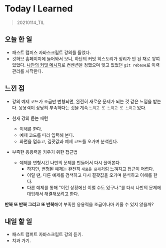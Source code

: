 # Today I Learned

> 20210114_TIL <br>

## 오늘 한 일

- 패스트 캠퍼스 자바스크립트 강의를 들었다.
- 깃허브 홈페이지에 들어와서 보니, 하단의 커밋 히스토리가 정리가 안 된 채로 쌓여 있었다. [나만의 커밋 메시지](https://github.com/sunghyunjeonme/TIL/blob/master/Git/001-%EB%82%98%EB%A7%8C%EC%9D%98%20%EC%BB%A4%EB%B0%8B%20%EB%A9%94%EC%84%B8%EC%A7%80%20%EA%B0%80%EC%9D%B4%EB%93%9C.md)로 컨벤션을 정했으며 잊고 있었던 `git rebase`로 이력 관리를 시작한다.

## 느낀 점

- 강의 예제 코드가 조금만 변형되면, 완전히 새로운 문제가 되는 것 같은 느낌을 받는다. 응용력이 상당히 부족하다는 것을 계속 `느끼고 또 느끼고 또 느끼고` 있다.

- 현재 강의 듣는 패턴
  - 이해를 한다.
  - 예제 코드를 따라 입력해 본다.
  - 화면을 멈추고, 결괏값과 예제 코드를 오가며 분석한다.
- 부족한 응용력을 키우기 위한 접근법
  - 예제를 변형시킨 나만의 문제를 만들어서 다시 풀어본다.
    - 하지만, 변형된 예제는 완전히 `새로운 문제`처럼 느껴지고 접근이 어렵다.
    - 이럴 땐, 다른 예제를 검색하고 다시 결괏값을 오가며 분석하고 이해를 한다.
    - 다른 예제를 통해 "이런 상황에선 이럴 수도 있구나."를 다시 나만의 문제에 대입해서 해결해보려고 한다.

**반복 또 반복 그리고 또 반복**해야 부족한 응용력을 조금이나마 키울 수 있지 않을까?

## 내일 할 일

- 패스트 캠퍼트 자바스크립트 강의 듣기.
- 치과 가기.

